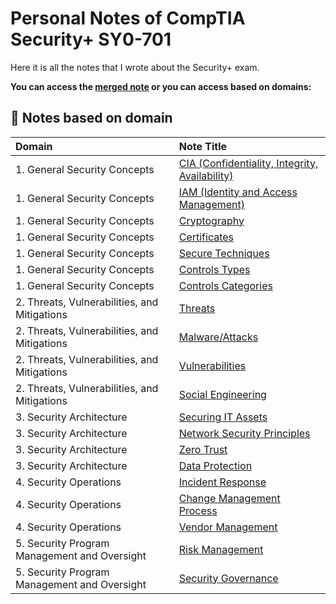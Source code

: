 # Personal Notes of CompTIA Security+ SY0-701

Here it is all the notes that I wrote about the Security+ exam.

**You can access the [merged note](notes.pdf) or you can access based on domains:**

## 📔 Notes based on domain

| Domain                                       | Note Title                                                  |
|:---------------------------------------------| :-----------------------------------------------------------|
| 1. General Security Concepts                 | [CIA (Confidentiality, Integrity, Availability)](CIA.pdf)   | 
| 1. General Security Concepts                 | [IAM (Identity and Access Management)](IAM.pdf)             | 
| 1. General Security Concepts                 | [Cryptography](Cryptography.pdf)                            | 
| 1. General Security Concepts                 | [Certificates](Certificates.pdf)                            | 
| 1. General Security Concepts                 | [Secure Techniques](SecurityTechniques.pdf)                 | 
| 1. General Security Concepts                 | [Controls Types](ControlsTypes.pdf)                         | 
| 1. General Security Concepts                 | [Controls Categories](ControlsCategories.pdf)               | 
| 2. Threats, Vulnerabilities, and Mitigations | [Threats](Threats.pdf)                                      | 
| 2. Threats, Vulnerabilities, and Mitigations | [Malware/Attacks](MalwareAttacks.pdf)                       | 
| 2. Threats, Vulnerabilities, and Mitigations | [Vulnerabilities](Vulnerabilities.pdf)                      | 
| 2. Threats, Vulnerabilities, and Mitigations | [Social Engineering](SocialEngineering.pdf)                 | 
| 3. Security Architecture                     | [Securing IT Assets](SecuringITAssets.pdf)                  | 
| 3. Security Architecture                     | [Network Security Principles](NetworkSecurityPrinciples.pdf)| 
| 3. Security Architecture                     | [Zero Trust](ZeroTrust.pdf)                                 | 
| 3. Security Architecture                     | [Data Protection](DataProtection.pdf)                       | 
| 4. Security Operations                       | [Incident Response](IncidentResponse.pdf)                   | 
| 4. Security Operations                       | [Change Management Process](ChangeManagementProcess.pdf)    | 
| 4. Security Operations                       | [Vendor Management](VendorManagement.pdf)                   | 
| 5. Security Program Management and Oversight | [Risk Management](RiskManagement.pdf)                       | 
| 5. Security Program Management and Oversight | [Security Governance](SecurityGovernance.pdf)               | 